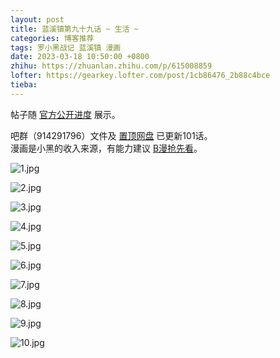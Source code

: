 ```yaml
---
layout: post
title: 蓝溪镇第九十九话 ~ 生活 ~
categories: 博客推荐
tags: 罗小黑战记 蓝溪镇 漫画
date: 2023-03-18 10:50:00 +0800
zhihu: https://zhuanlan.zhihu.com/p/615008859
lofter: https://gearkey.lofter.com/post/1cb86476_2b88c4bce
tieba: 
---
```


帖子随 [官方公开进度](https://weibo.com/2019071187/MxOinE1Zx) 展示。

吧群（914291796）文件及 [置顶网盘](https://tieba.baidu.com/p/8289746025) 已更新101话。  
漫画是小黑的收入来源，有能力建议 [B漫抢先看](https://manga.bilibili.com/detail/mc26551)。

![1.jpg](https://s2.loli.net/2023/03/18/Y68jGqPHKvk3SmN.jpg)

![2.jpg](https://s2.loli.net/2023/03/18/rXWKtj7PnUqbOBA.jpg)

![3.jpg](https://s2.loli.net/2023/03/18/Xk5NoPMUZAdOji8.jpg)

![4.jpg](https://s2.loli.net/2023/03/18/yxP1L3omvcAqds9.jpg)

![5.jpg](https://s2.loli.net/2023/03/18/FH8pfa4ZszNQukT.jpg)

![6.jpg](https://s2.loli.net/2023/03/18/K3Q5b7hrNnBRakD.jpg)

![7.jpg](https://s2.loli.net/2023/03/18/iqwsyBD9dCzbhU2.jpg)

![8.jpg](https://s2.loli.net/2023/03/18/LeNTjnmrXPzYoQp.jpg)

![9.jpg](https://s2.loli.net/2023/03/18/WoCMX4PDmhb5rvu.jpg)

![10.jpg](https://s2.loli.net/2023/03/18/NvKkWqBn3HgZbDf.jpg)